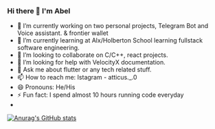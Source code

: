 ### Hi there 👋 I'm Abel

- 🔭 I’m currently working on two personal projects, Telegram Bot and Voice assistant. & frontier wallet
- 🌱 I’m currently learning at Alx/Holberton School learning fullstack software engineering.
- 👯 I’m looking to collaborate on C/C++, react projects.
- 🤔 I’m looking for help with VelocityX documentation.
- 💬 Ask me about flutter or any tech related stuff.
- 📫 How to reach me: Istagram - atticus._.0
- 😄 Pronouns: He/His
- ⚡ Fun fact: I spend almost 10 hours running code everyday
- 
[![Anurag's GitHub stats](https://github-readme-stats.vercel.app/api?username=kiya3300)](https://github.com/anuraghazra/github-readme-stats)
